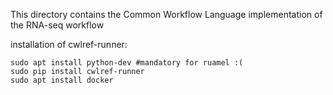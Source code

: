 This directory contains the Common Workflow Language implementation of the RNA-seq workflow

installation of cwlref-runner:

	sudo apt install python-dev #mandatory for ruamel :(
	sudo pip install cwlref-runner
	sudo apt install docker
